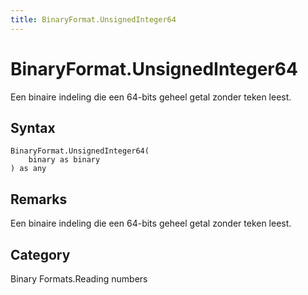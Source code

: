 ```yaml
---
title: BinaryFormat.UnsignedInteger64
---
```


# BinaryFormat.UnsignedInteger64


Een binaire indeling die een 64-bits geheel getal zonder teken leest.


## Syntax

```powerquery
BinaryFormat.UnsignedInteger64(
    binary as binary
) as any
```


## Remarks

Een binaire indeling die een 64-bits geheel getal zonder teken leest.



## Category
Binary Formats.Reading numbers
